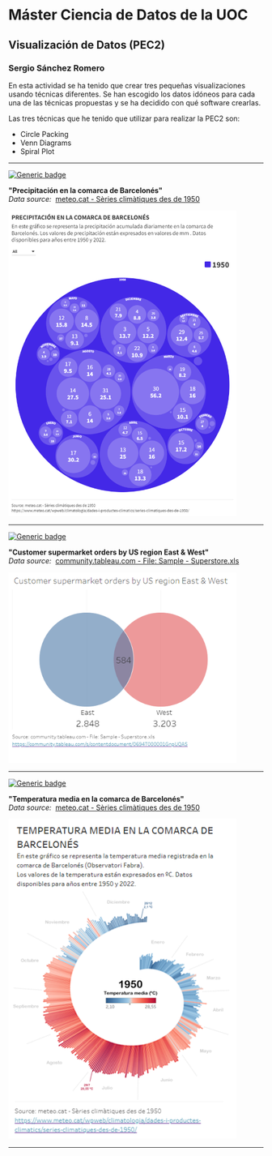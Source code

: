 # Máster Ciencia de Datos de la UOC 
## Visualización de Datos (PEC2)
### Sergio Sánchez Romero

En esta actividad se ha tenido que crear tres pequeñas visualizaciones usando técnicas diferentes. Se han escogido los datos idóneos para cada una de las técnicas propuestas y se ha decidido con qué software crearlas.

Las tres técnicas que he tenido que utilizar para realizar la PEC2 son:

- Circle Packing
- Venn Diagrams
- Spiral Plot

<hr />

[![Generic badge](https://img.shields.io/badge/CIRCLE_PACKING-Flourish-blue.svg)](https://public.flourish.studio/visualisation/15639892/)

<strong>"Precipitación en la comarca de Barcelonés"</strong><br />
<i>Data source:&nbsp;</i> <a href="https://www.meteo.cat/wpweb/climatologia/dades-i-productes-climatics/series-climatiques-des-de-1950/" target="_blank">meteo.cat - Sèries climàtiques des de 1950</a>
<p align="left">
  <a href="https://public.flourish.studio/visualisation/15639892/" target="_blank"><img src="/assets/circle_packing.png" width="450" alt="Circle Packing"></a>
</p>

<hr />

[![Generic badge](https://img.shields.io/badge/VENN_DIAGRAM-Tableau-blue.svg)](https://public.tableau.com/app/profile/sergio.sanchez5165/viz/Customersupermarketorders/VennDiagram-CustomersupermarketordersbyUSregionEastWest)

<strong>"Customer supermarket orders by US region East & West"</strong><br />
<i>Data source:&nbsp;</i> <a href="https://community.tableau.com/s/contentdocument/0694T000001GnpUQAS" target="_blank">community.tableau.com - File: Sample - Superstore.xls</a>
<p align="left">
  <a href="https://public.tableau.com/app/profile/sergio.sanchez5165/viz/Customersupermarketorders/VennDiagram-CustomersupermarketordersbyUSregionEastWest" target="_blank"><img src="/assets/venn_diagram.png" width="450" alt="Venn Diagram"></a>
</p>

<hr />

[![Generic badge](https://img.shields.io/badge/SPIRAL_PLOT-Tableau-blue.svg)](https://public.tableau.com/app/profile/sergio.sanchez5165/viz/TemperaturamediaenlacomarcadeBarcelons/TemperaturamediaenBarcelons)

<strong>"Temperatura media en la comarca de Barcelonés"</strong><br />
<i>Data source:&nbsp;</i> <a href="https://www.meteo.cat/wpweb/climatologia/dades-i-productes-climatics/series-climatiques-des-de-1950/" target="_blank">meteo.cat - Sèries climàtiques des de 1950</a>
<p align="left">
  <a href="https://public.tableau.com/app/profile/sergio.sanchez5165/viz/TemperaturamediaenlacomarcadeBarcelons/TemperaturamediaenBarcelons" target="_blank"><img src="/assets/spiral_plot.png" width="450" alt="Spiral Plot"></a>
</p>

<hr />
